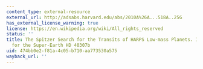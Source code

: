 ```yaml
---
content_type: external-resource
external_url: http://adsabs.harvard.edu/abs/2010A%26A...518A..25G
has_external_license_warning: true
license: https://en.wikipedia.org/wiki/All_rights_reserved
status: ''
title: The Spitzer Search for the Transits of HARPS Low-mass Planets. I. No Transit
  for the Super-Earth HD 40307b
uid: 474bb0e2-f81a-4c05-b710-aa773530a575
wayback_url: ''
---
```

